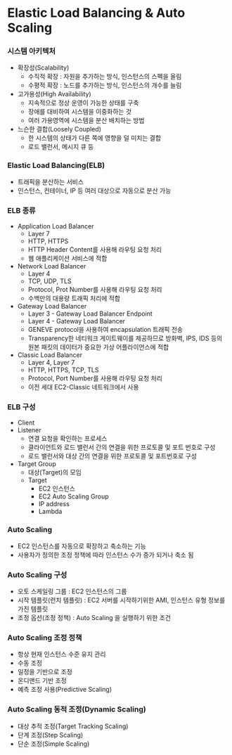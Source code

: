 # Elastic Load Balancing & Auto Scaling

### 시스템 아키텍처
- 확장성(Scalability)
    - 수직적 확장 : 자원을 추가하는 방식, 인스턴스의 스펙을 올림
    - 수평적 확장 : 노드를 추가하는 방식, 인스턴스의 개수를 늘림
- 고가용성(High Availability)
    - 지속적으로 정상 운영이 가능한 상태를 구축
    - 장애를 대비하여 시스템을 이중화하는 것
    - 여러 가용영역에 시스템을 분산 배치하는 방법
- 느슨한 결합(Loosely Coupled)
    - 한 시스템의 상태가 다른 쪽에 영향을 덜 미치는 결합
    - 로드 밸런서, 메시지 큐 등

### Elastic Load Balancing(ELB)
- 트래픽을 분산하는 서비스
- 인스턴스, 컨테이너, IP 등 여러 대상으로 자동으로 분산 가능

### ELB 종류
- Application Load Balancer
    - Layer 7
    - HTTP, HTTPS
    - HTTP Header Content를 사용해 라우팅 요청 처리
    - 웹 애플리케이션 서비스에 적합
- Network Load Balancer
    - Layer 4
    - TCP, UDP, TLS
    - Protocol, Prot Number를 사용해 라우팅 요청 처리
    - 수백만의 대용량 트래픽 처리에 적합
- Gateway Load Balancer
    - Layer 3 - Gateway Load Balancer Endpoint
    - Layer 4 - Gateway Load Balancer
    - GENEVE protocol을 사용하여 encapsulation 트래픽 전송
    - Transparency한 네티워크 게이트웨이를 제공하므로 방화벽, IPS, IDS 등의 원본 패킷의 데이터가 중요한 가상 어플라이언스에 적합
- Classic Load Balancer
    - Layer 4, Layer 7
    - HTTP, HTTPS, TCP, TLS
    - Protocol, Port Number를 사용해 라우팅 요청 처리
    - 이전 세대 EC2-Classic 네트워크에서 사용

### ELB 구성
- Client
- Listener
    - 연결 요청을 확인하는 프로세스
    - 클라이언트와 로드 밸런서 간의 연결을 위한 프로토콜 및 포트 번호로 구성
    - 로드 밸런서와 대상 간의 연결을 위한 프로토콜 및 포트번호로 구성
- Target Group
    - 대상(Target)의 모임
    - Target
        - EC2 인스턴스
        - EC2 Auto Scaling Group
        - IP address
        - Lambda

### Auto Scaling
- EC2 인스턴스를 자동으로 확장하고 축소하는 기능
- 사용자가 정의한 조정 정책에 따라 인스턴스 수가 증가 되거나 축소 됨

### Auto Scaling 구성
- 오토 스케일링 그룹 : EC2 인스턴스의 그룹
- 시작 템플릿(런치 템플릿) : EC2 서버를 시작하기위한 AMI, 인스턴스 유형 정보를 가진 템플릿
- 조정 옵션(조정 정책) : Auto Scaling 을 실행하기 위한 조건

### Auto Scaling 조정 정책
- 항상 현재 인스턴스 수준 유지 관리
- 수동 조정
- 일정을 기반으로 조정
- 온디맨드 기반 조정
- 예측 조정 사용(Predictive Scaling)

### Auto Scaling 동적 조정(Dynamic Scaling)
- 대상 추적 조정(Target Tracking Scaling)
- 단계 조정(Step Scaling)
- 단순 조정(Simple Scaling)